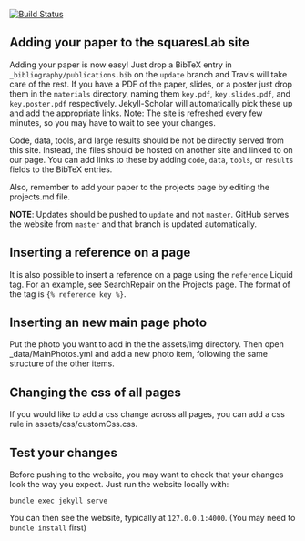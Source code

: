 [![Build Status](https://travis-ci.org/squaresLab/squaresLab.github.io.svg?branch=update)](https://travis-ci.org/squaresLab/squaresLab.github.io)

## Adding your paper to the squaresLab site

Adding your paper is now easy! Just drop a BibTeX entry in
`_bibliography/publications.bib` on the `update` branch and Travis will take
care of the rest. If you have a PDF of the paper, slides, or a poster just drop
them in the `materials` directory, naming them `key.pdf`, `key.slides.pdf`, and
`key.poster.pdf` respectively. Jekyll-Scholar will automatically pick these up
and add the appropriate links. Note: The site is refreshed every few minutes, so
you may have to wait to see your changes.

Code, data, tools, and large results should be not be directly served from this
site. Instead, the files should be hosted on another site and linked to on our
page. You
can add links to these by adding `code`, `data`, `tools`, or `results` fields to
the BibTeX entries.

Also, remember to add your paper to the projects page by editing the projects.md file.

**NOTE**: Updates should be pushed to `update` and not `master`. GitHub serves
the website from `master` and that branch is updated automatically.

## Inserting a reference on a page

It is also possible to insert a reference on a page using the `reference` Liquid
tag. For an example, see SearchRepair on the Projects page. The format of the
tag is `{% reference key %}`.

## Inserting an new main page photo

Put the photo you want to add in the the assets/img directory. Then open 
\_data/MainPhotos.yml and add a new photo item, following the same structure 
of the other items.

## Changing the css of all pages

If you would like to add a css change across all pages, you can add a css rule
in assets/css/customCss.css.

## Test your changes

Before pushing to the website, you may want to check that your changes look the way you expect. Just run the website locally with:
```
bundle exec jekyll serve
```
You can then see the website, typically at `127.0.0.1:4000`. (You may need to `bundle install` first)


